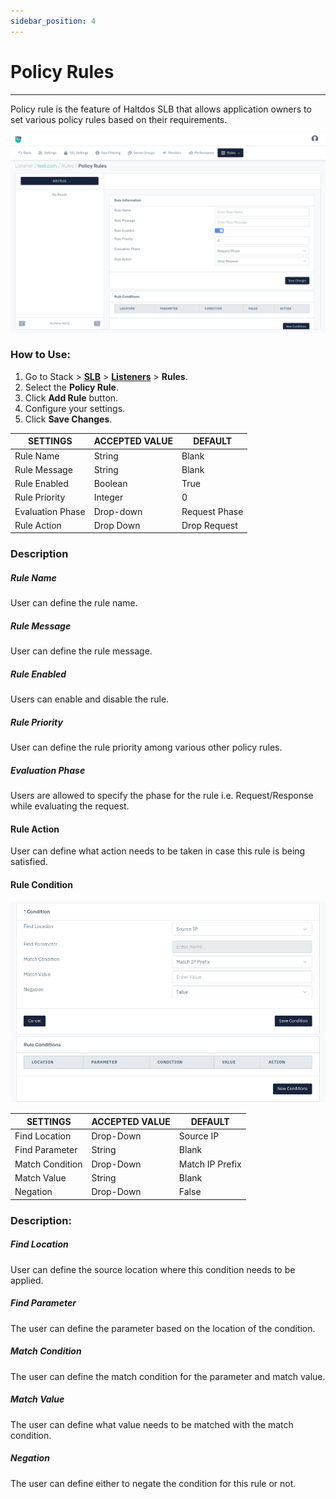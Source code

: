 ```yaml
---
sidebar_position: 4
---
```


# Policy Rules

---

Policy rule is the feature of Haltdos SLB that allows application owners to set various policy rules based on their  requirements. 

![Policy rule](/img/adc/v8/docs/policy_rule_1.png)

### How to Use:

1. Go to Stack > [**SLB**](/enterprise/adc) > [**Listeners**](../listeners.md) > **Rules**.
2. Select the **Policy Rule**.
3. Click **Add Rule** button.
4. Configure your settings. 
5. Click **Save Changes**.

| SETTINGS      | ACCEPTED VALUE | DEFAULT      |
|---------------|----------------|--------------|
| Rule Name     | String         | Blank        |
| Rule Message  | String         | Blank        |
| Rule Enabled  | Boolean        | True         |
| Rule Priority | Integer        | 0            |
| Evaluation Phase | Drop-down        | Request Phase            |
| Rule Action   | Drop Down      | Drop Request |

### Description

##### **Rule Name**

User can define the rule name.

##### **Rule Message**

User can define the rule message.

##### **Rule Enabled**

Users can enable and disable the rule.

##### **Rule Priority**

User can define the rule priority among various other policy rules.

##### **Evaluation Phase**

Users are allowed to specify the phase for the rule i.e. Request/Response while evaluating the request.

#### Rule Action

User can define what action needs to be taken in case this rule is being satisfied.

#### **Rule Condition**

![Policy rule2](/img/adc/v8/docs/policy_rule_2.png)

| SETTINGS        | ACCEPTED VALUE | DEFAULT   |
|-----------------|----------------|-----------|
| Find Location   | Drop-Down      | Source IP |
| Find Parameter  | String         | Blank     |
| Match Condition | Drop-Down      | Match IP Prefix  |
| Match Value     | String         | Blank     |
| Negation        | Drop-Down      | False      |

### **Description**:

##### **Find Location**

User can define the source location where this condition needs to be applied.

##### Find Parameter

The user can define the parameter based on the location of the condition.

##### Match Condition

The user can define the match condition for the parameter and match value.

##### Match Value

The user can define what value needs to be matched with the match condition.

##### Negation

The user can define either to negate the condition for this rule or not.